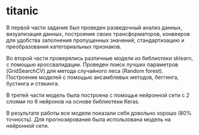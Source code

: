 # titanic
  В первой части задание был проведен разведочный анализ данных, визуализация данных,
построение своих трансформаторов, конвееров для удобства заполнения пропущенных значений, стандартизацию
и преобразования категориальных признаков.

  Во второй части проверялись различные модели из библиотеки sklearn, с помощью кроссвалидации.
Проведен поиск лучших параметров (GridSearchCV) для метода случайного леса (Random forest).
Построение моделей с помощью ансамблевых методов, беггинга, бустинга и стэкинга.

  В третей части модель была построена с помощье нейронной сети с 2 слоями по 6 нейронов на основе 
библиотеки Keras.

  В результате работы все модели показали себя довольно хорошо (80% точность). Для прогнозирования
была использована модель на нейронной сети.

